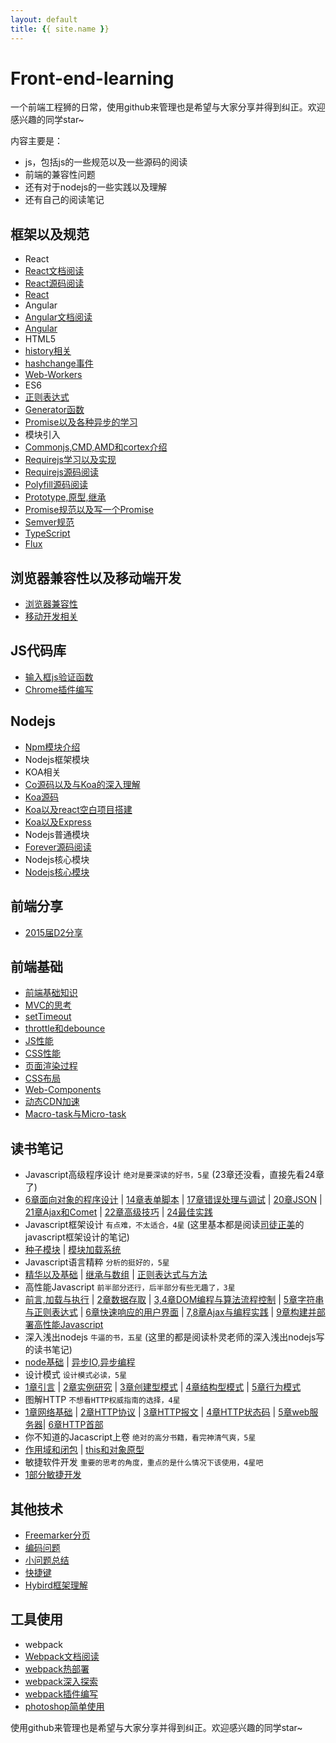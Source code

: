 ```yaml
---
layout: default
title: {{ site.name }}
---
```

# Front-end-learning
一个前端工程狮的日常，使用github来管理也是希望与大家分享并得到纠正。欢迎感兴趣的同学star~

内容主要是：

- js，包括js的一些规范以及一些源码的阅读
- 前端的兼容性问题
- 还有对于nodejs的一些实践以及理解
- 还有自己的阅读笔记

## 框架以及规范
- React
 - [React文档阅读][71]
 - [React源码阅读][91]
 - [React][20]
- Angular
 - [Angular文档阅读][92]
 - [Angular][30]
- HTML5
 - [history相关][4]
 - [hashchange事件][7]
 - [Web-Workers][63]
- ES6
 - [正则表达式][14]
 - [Generator函数][19]
 - [Promise以及各种异步的学习][3]
- 模块引入
 - [Commonjs,CMD,AMD和cortex介绍][1]
 - [Requirejs学习以及实现][64]
 - [Requirejs源码阅读][65]
- [Polyfill源码阅读][33]
- [Prototype,原型,继承][35]
- [Promise规范以及写一个Promise][46]
- [Semver规范][47]
- [TypeScript][66]
- [Flux][76]


## 浏览器兼容性以及移动端开发
- [浏览器兼容性][8]
- [移动开发相关][9]

## JS代码库
- [输入框js验证函数][17]
- [Chrome插件编写][25]

## Nodejs
- [Npm模块介绍][29]
- Nodejs框架模块
 - KOA相关
 - [Co源码以及与Koa的深入理解][39]
 - [Koa源码][42]
 - [Koa以及react空白项目搭建][28]
 - [Koa以及Express][27]
- Nodejs普通模块
 - [Forever源码阅读][31]
- Nodejs核心模块
 - [Nodejs核心模块][32]

## 前端分享
- [2015届D2分享][38]

## 前端基础
- [前端基础知识][44]
- [MVC的思考][93]
- [setTimeout][49]
- [throttle和debounce][56]
- [JS性能][59]
- [CSS性能][52]
- [页面渲染过程][53]
- [CSS布局][54]
- [Web-Components][73]
- [动态CDN加速][88]
- [Macro-task与Micro-task][48]

## 读书笔记
- Javascript高级程序设计 `绝对是要深读的好书，5星` (23章还没看，直接先看24章了)
 - [6章面向对象的程序设计][51] | [14章表单脚本][21] | [17章错误处理与调试][23] | [20章JSON][24] | [21章Ajax和Comet][26] | [22章高级技巧][36] | [24最佳实践][57]
- Javascript框架设计 `有点难，不太适合，4星` (这里基本都是阅读[司徒正美](https://github.com/RubyLouvre)的javascript框架设计的笔记)
 - [种子模块][5] | [模块加载系统][11]
- Javascript语言精粹 `分析的挺好的，5星`
 - [精华以及基础][50] | [继承与数组][55] | [正则表达式与方法][58]
- 高性能Javascript `前半部分还行，后半部分有些无趣了，3星`
 - [前言,加载与执行][60] | [2章数据存取][61] | [3,4章DOM编程与算法流程控制][62] | [5章字符串与正则表达式][67] | [6章快速响应的用户界面][68] | [7,8章Ajax与编程实践][70] | [9章构建并部署高性能Javascript][74]
- 深入浅出nodejs `牛逼的书，五星` (这里的都是阅读朴灵老师的深入浅出nodejs写的读书笔记)
 - [node基础][43] | [异步IO,异步编程][45]
- 设计模式 `设计模式必读，5星`
 - [1章引言][75] | [2章实例研究][77] | [3章创建型模式][78] | [4章结构型模式][84] | [5章行为模式][85]
- 图解HTTP `不想看HTTP权威指南的选择，4星`
 - [1章网络基础][72] | [2章HTTP协议][79] | [3章HTTP报文][80] | [4章HTTP状态码][81] | [5章web服务器][82]| [6章HTTP首部][83]
- 你不知道的Jacascript上卷 `绝对的高分书籍，看完神清气爽，5星`
 - [作用域和闭包][87] | [this和对象原型][90]
- 敏捷软件开发 `重要的思考的角度，重点的是什么情况下该使用，4星吧`
 - [1部分敏捷开发][89]

## 其他技术
- [Freemarker分页][40]
- [编码问题][15]
- [小问题总结][16]
- [快捷键][22]
- [Hybird框架理解][37]

## 工具使用
- webpack
 - [Webpack文档阅读][86]
 - [webpack热部署][95]
 - [webpack深入探索][96]
 - [webpack插件编写][94]
- [photoshop简单使用][12]

使用github来管理也是希望与大家分享并得到纠正。欢迎感兴趣的同学star~

[1]:./框架以及规范/模块引入/Commonjs,CMD,AMD和cortex介绍
[3]:./框架以及规范/ECMAScript6/Promise以及各种异步的学习
[4]:./框架以及规范/HTML5/history相关
[5]:./读书笔记/Javascript框架设计/种子模块
[6]:./其他技术/Markdown使用心得
[7]:./框架以及规范/HTML5/hashchange事件
[8]:./浏览器兼容性以及移动端开发/浏览器兼容性
[9]:./浏览器兼容性以及移动端开发/移动开发相关
[10]:./工具使用/Chrome,Sublime插件推荐
[11]:./读书笔记/Javascript框架设计/模块加载系统
[12]:./工具使用/photoshop简单使用
[14]:./框架以及规范/ECMAScript6/正则表达式
[15]:./其他技术/编码问题
[16]:./其他技术/小问题总结
[17]:./JS代码库/输入框js验证函数
[18]:./其他技术/Cookie，Session，Localstorage
[19]:./框架以及规范/ECMAScript6/Generator函数
[20]:./框架以及规范/React/React
[21]:./读书笔记/Javascript高级程序设计/14章表单脚本
[22]:./其他技术/快捷键
[23]:./读书笔记/Javascript高级程序设计/17错误处理与调试
[24]:./读书笔记/Javascript高级程序设计/20JSON
[25]:./JS代码库/Chrome插件编写
[26]:./读书笔记/Javascript高级程序设计/21Ajax和Comet
[27]:./Nodejs/Nodejs框架模块/Koa以及Express
[28]:./Nodejs/Nodejs框架模块/Koa以及react空白项目搭建
[29]:./Nodejs/Npm模块
[30]:./框架以及规范/Angular
[31]:./Nodejs/Nodejs普通模块/Forever源码阅读
[32]:./Nodejs/Nodejs核心模块/Nodejs核心模块
[33]:./框架以及规范/Polyfill源码阅读
[34]:./工具使用/Atom
[35]:./框架以及规范/Prototype,原型链,继承
[36]:./读书笔记/Javascript高级程序设计/22高级技巧
[37]:./其他技术/Hybird框架理解
[38]:./前端分享/2015届D2分享
[39]:./Nodejs/Nodejs框架模块/Co源码以及与Koa的深入理解
[40]:./其他技术/Freemarker分页
[42]:./Nodejs/Nodejs框架模块/Koa源码
[43]:./读书笔记/深入浅出nodejs/node基础
[44]:./前端基础/前端基础知识
[45]:./读书笔记/深入浅出nodejs/异步IO,异步编程
[46]:./框架以及规范/Promise
[47]:./框架以及规范/Semver规范
[48]:./前端基础/Macro-task与Micro-task
[49]:./前端基础/setTimeout
[50]:./读书笔记/Javascript语言精粹/精华以及基础
[51]:./读书笔记/Javascript高级程序设计/6章面向对象的程序设计
[52]:./前端基础/CSS性能
[53]:./前端基础/页面渲染过程
[54]:./前端基础/CSS布局
[55]:./读书笔记/Javascript语言精粹/继承与数组
[56]:./前端基础/throttle和debounce
[57]:./读书笔记/Javascript高级程序设计/24最佳实践
[58]:./读书笔记/Javascript语言精粹/正则表达式与方法
[59]:./前端基础/JS性能
[60]:./读书笔记/高性能Javascript/前言，加载与执行
[61]:./读书笔记/高性能Javascript/2章数据存取
[62]:./读书笔记/高性能Javascript/3,4章DOM编程与算法流程控制
[63]:./框架以及规范/HTML5/Web-Workers
[64]:./框架以及规范/模块引入/Requirejs学习以及实现
[65]:./框架以及规范/模块引入/Requirejs源码阅读
[66]:./框架以及规范/TypeScript
[67]:./读书笔记/高性能Javascript/5章字符串和正则表达式
[68]:./读书笔记/高性能Javascript/6章快速响应的用户界面
[70]:./读书笔记/高性能Javascript/7,8章Ajax与编程实践
[71]:./框架以及规范/React/React文档阅读
[72]:./读书笔记/图解HTTP
[73]:./前端基础/Web-Components
[74]:./读书笔记/高性能Javascript/9章构建并部署高性能Javascript
[75]:./读书笔记/设计模式/1章引言
[76]:./框架以及规范/Flux
[77]:./读书笔记/设计模式/2章实例研究
[78]:./读书笔记/设计模式/3章创建型模式
[79]:./读书笔记/图解HTTP/2章HTTP协议
[80]:./读书笔记/图解HTTP/3章HTTP报文
[81]:./读书笔记/图解HTTP/4章HTTP状态码
[82]:./读书笔记/图解HTTP/5章web服务器
[83]:./读书笔记/图解HTTP/6章HTTP首部
[84]:./读书笔记/设计模式/4章结构型模式
[85]:./读书笔记/设计模式/5章行为模式
[86]:./工具使用/Webpack文档阅读
[87]:./读书笔记/你不知道的Javascript上卷/作用域和闭包
[88]:./前端基础/动态CDN加速
[89]:./读书笔记/敏捷软件开发/1部分敏捷开发
[90]:./读书笔记/你不知道的Javascript上卷/this和对象原型
[91]:./框架以及规范/React/React源码阅读
[92]:./框架以及规范/Angular/Angular文档阅读
[93]:./前端基础/MVC的思考
[94]:./工具使用/webpack/webpack插件编写
[95]:./工具使用/webpack/webpack热部署
[96]:./工具使用/webpack/webpack深入探索
